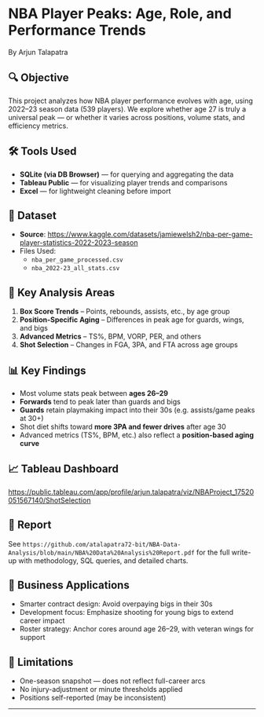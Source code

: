 # NBA Player Peaks: Age, Role, and Performance Trends

By Arjun Talapatra

## 🔍 Objective

This project analyzes how NBA player performance evolves with age, using 2022–23 season data (539 players). We explore whether age 27 is truly a universal peak — or whether it varies across positions, volume stats, and efficiency metrics.

## 🛠️ Tools Used

- **SQLite (via DB Browser)** — for querying and aggregating the data
- **Tableau Public** — for visualizing player trends and comparisons
- **Excel** — for lightweight cleaning before import

## 📁 Dataset

- **Source**: https://www.kaggle.com/datasets/jamiewelsh2/nba-per-game-player-statistics-2022-2023-season
- Files Used:
  - `nba_per_game_processed.csv`
  - `nba_2022-23_all_stats.csv`

## 🧠 Key Analysis Areas

1. **Box Score Trends** – Points, rebounds, assists, etc., by age group
2. **Position-Specific Aging** – Differences in peak age for guards, wings, and bigs
3. **Advanced Metrics** – TS%, BPM, VORP, PER, and others
4. **Shot Selection** – Changes in FGA, 3PA, and FTA across age groups

## 📊 Key Findings

- Most volume stats peak between **ages 26–29**
- **Forwards** tend to peak later than guards and bigs
- **Guards** retain playmaking impact into their 30s (e.g. assists/game peaks at 30+)
- Shot diet shifts toward **more 3PA and fewer drives** after age 30
- Advanced metrics (TS%, BPM, etc.) also reflect a **position-based aging curve**

## 📈 Tableau Dashboard

https://public.tableau.com/app/profile/arjun.talapatra/viz/NBAProject_17520051567140/ShotSelection

## 📄 Report

See `https://github.com/atalapatra72-bit/NBA-Data-Analysis/blob/main/NBA%20Data%20Analysis%20Report.pdf` for the full write-up with methodology, SQL queries, and detailed charts.

## 🚀 Business Applications

- Smarter contract design: Avoid overpaying bigs in their 30s
- Development focus: Emphasize shooting for young bigs to extend career impact
- Roster strategy: Anchor cores around age 26–29, with veteran wings for support

## 🧪 Limitations

- One-season snapshot — does not reflect full-career arcs
- No injury-adjustment or minute thresholds applied
- Positions self-reported (may be inconsistent)

---

